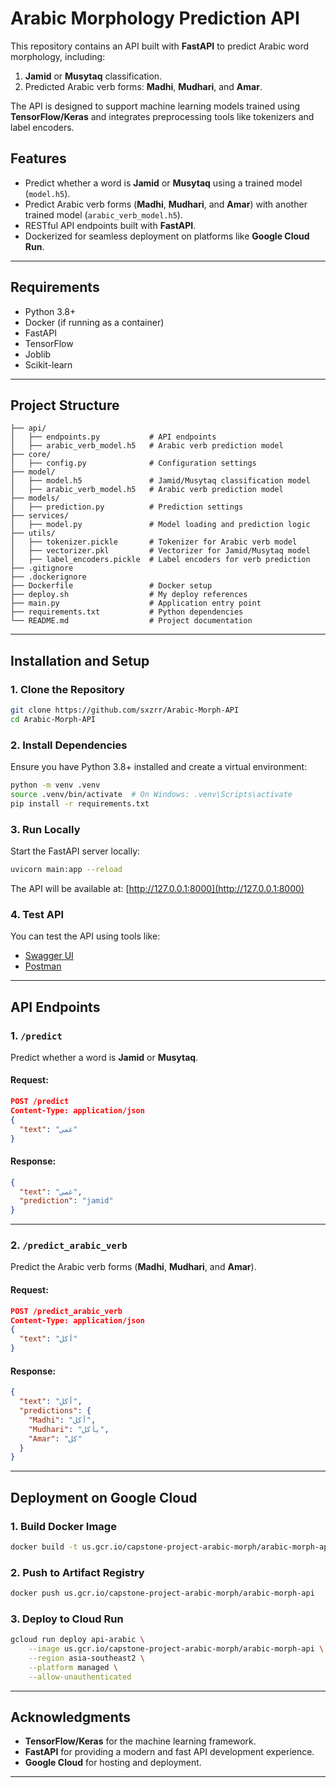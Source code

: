 # Arabic Morphology Prediction API

This repository contains an API built with **FastAPI** to predict Arabic word morphology, including:
1. **Jamid** or **Musytaq** classification.
2. Predicted Arabic verb forms: **Madhi**, **Mudhari**, and **Amar**.

The API is designed to support machine learning models trained using **TensorFlow/Keras** and integrates preprocessing tools like tokenizers and label encoders.

## Features
- Predict whether a word is **Jamid** or **Musytaq** using a trained model (`model.h5`).
- Predict Arabic verb forms (**Madhi**, **Mudhari**, and **Amar**) with another trained model (`arabic_verb_model.h5`).
- RESTful API endpoints built with **FastAPI**.
- Dockerized for seamless deployment on platforms like **Google Cloud Run**.

---

## Requirements
- Python 3.8+
- Docker (if running as a container)
- FastAPI
- TensorFlow
- Joblib
- Scikit-learn

---

## Project Structure
```
├── api/
│   ├── endpoints.py           # API endpoints
│   ├── arabic_verb_model.h5   # Arabic verb prediction model
├── core/
│   ├── config.py              # Configuration settings
├── model/
│   ├── model.h5               # Jamid/Musytaq classification model
│   ├── arabic_verb_model.h5   # Arabic verb prediction model
├── models/
│   ├── prediction.py          # Prediction settings
├── services/
│   ├── model.py               # Model loading and prediction logic
├── utils/
│   ├── tokenizer.pickle       # Tokenizer for Arabic verb model
│   ├── vectorizer.pkl         # Vectorizer for Jamid/Musytaq model
│   ├── label_encoders.pickle  # Label encoders for verb prediction
├── .gitignore                 
├── .dockerignore              
├── Dockerfile                 # Docker setup
├── deploy.sh                  # My deploy references
├── main.py                    # Application entry point
├── requirements.txt           # Python dependencies
└── README.md                  # Project documentation
```

---

## Installation and Setup

### 1. Clone the Repository
```bash
git clone https://github.com/sxzrr/Arabic-Morph-API
cd Arabic-Morph-API
```

### 2. Install Dependencies
Ensure you have Python 3.8+ installed and create a virtual environment:
```bash
python -m venv .venv
source .venv/bin/activate  # On Windows: .venv\Scripts\activate
pip install -r requirements.txt
```

### 3. Run Locally
Start the FastAPI server locally:
```bash
uvicorn main:app --reload
```
The API will be available at: [http://127.0.0.1:8000](http://127.0.0.1:8000)

### 4. Test API
You can test the API using tools like:
- [Swagger UI](http://127.0.0.1:8000/docs)
- [Postman](https://www.postman.com/)

---

## API Endpoints

### 1. `/predict`
Predict whether a word is **Jamid** or **Musytaq**.

#### Request:
```json
POST /predict
Content-Type: application/json
{
  "text": "غمي"
}
```

#### Response:
```json
{
  "text": "غمي",
  "prediction": "jamid"
}
```

---

### 2. `/predict_arabic_verb`
Predict the Arabic verb forms (**Madhi**, **Mudhari**, and **Amar**).

#### Request:
```json
POST /predict_arabic_verb
Content-Type: application/json
{
  "text": "أكل"
}
```

#### Response:
```json
{
  "text": "أكل",
  "predictions": {
    "Madhi": "أكل",
    "Mudhari": "يأكل",
    "Amar": "كل"
  }
}
```

---

## Deployment on Google Cloud

### 1. Build Docker Image
```bash
docker build -t us.gcr.io/capstone-project-arabic-morph/arabic-morph-api .
```

### 2. Push to Artifact Registry
```bash
docker push us.gcr.io/capstone-project-arabic-morph/arabic-morph-api
```

### 3. Deploy to Cloud Run
```bash
gcloud run deploy api-arabic \
    --image us.gcr.io/capstone-project-arabic-morph/arabic-morph-api \
    --region asia-southeast2 \
    --platform managed \
    --allow-unauthenticated
```

---

## Acknowledgments
- **TensorFlow/Keras** for the machine learning framework.
- **FastAPI** for providing a modern and fast API development experience.
- **Google Cloud** for hosting and deployment.

---
